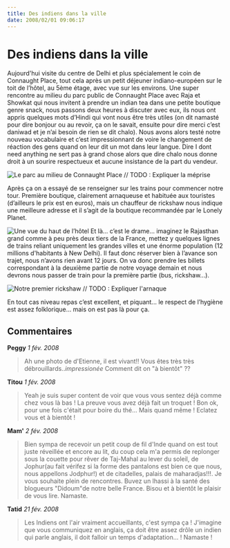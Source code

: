 ```yaml
---
title: Des indiens dans la ville
date: 2008/02/01 09:06:17
---
```


# Des indiens dans la ville

Aujourd'hui visite du centre de Delhi et plus spécialement le coin de Connaught Place, tout cela après un petit déjeuner indiano-européen sur le toit de l’hôtel, au 5ème étage, avec vue sur les environs. Une super rencontre au milieu du parc public de Connaught Place avec Raja et Showkat qui nous invitent à prendre un indian tea dans une petite boutique genre snack, nous passons deux heures à discuter avec eux, ils nous ont appris quelques mots d’Hindi qui vont nous être très utiles (on dit namasté pour dire bonjour ou au revoir, ça on le savait, ensuite pour dire merci c’est daniwad et je n’ai besoin de rien se dit chalo). Nous avons alors testé notre nouveau vocabulaire et c’est impressionnant de voire le changement de réaction des gens quand on leur dit un mot dans leur langue. Dire I dont need anything ne sert pas à grand chose alors que dire chalo nous donne droit à un sourire respectueux et aucune insistance de la part du vendeur.

![Le parc au milieu de Connaught Place ](blog/Des-indiens-dans-la-ville/connaughtplace.jpg "Le parc au milieu de Connaught Place ")
// TODO : Expliquer la méprise

Après ça on a essayé de se renseigner sur les trains pour commencer notre tour.
Première boutique, clairement arnaqueuse et habituée aux touristes (d’ailleurs le prix est en euros), mais un chauffeur de rickshaw nous indique une meilleure adresse et il s’agit de la boutique recommandée par le Lonely Planet.

![Une vue du haut de l’hôtel ](blog/Des-indiens-dans-la-ville/toithotel.jpg "Une vue du haut de l’hôtel ")
Et là... c’est le drame... imaginez le Rajasthan grand comme à peu près deux tiers de la France, mettez y quelques lignes de trains reliant uniquement les grandes villes et une énorme population (12 millions d'habitants à New Delhi). Il faut donc réserver bien à l’avance son trajet, nous n’avons rien avant 12 jours.
On va donc prendre les billets correspondant à la deuxième partie de notre voyage demain et nous devrons nous passer de train pour la première partie (bus, rickshaw...).

![Notre premier rickshaw ](blog/Des-indiens-dans-la-ville/ricksaw.jpg "Notre premier rickshaw ")
// TODO : Expliquer l'arnaque

En tout cas niveau repas c’est excellent, et piquant... le respect de l’hygiène est assez folklorique... mais on est pas là pour ça.

## Commentaires

__Peggy__ _1 fév. 2008_
> Ah une photo de d'Etienne, il est vivant!!
Vous êtes très très débrouillards..*impressionée*
Comment dit on "à bientôt" ??

__Titou__ _1 fév. 2008_
> Yeah je suis super content de voir que vous vous sentez déjà comme chez vous là bas ! La preuve vous avez déjà fait un troquet ! Bon ok, pour une fois c'était pour boire du thé... Mais quand même ! Eclatez vous et à bientôt !

__Mam'__ _2 fév. 2008_
> Bien sympa de recevoir un petit coup de fil d'Inde quand on est tout juste réveillée et encore au lit, du coup cela m'a permis de replonger sous la couette pour rêver de Taj-Mahal au lever du soleil, de Jophur(au fait vérifez si la forme des pantalons est bien ce que nous, nous appellons Jodphur!) et de citadelles, palais de maharadjas!!!. Je vous souhaite plein de rencontres. Buvez un lhassi à la santé des blogueurs "Didoum"de notre belle France. Bisou et à bientôt le plaisir de vous lire. Namaste.

__Tatid__ _21 fév. 2008_
> Les Indiens ont l'air vraiment accueillants, c'est sympa ça ! J'imagine que vous communiquez en anglais, ça doit être assez drôle un indien qui parle anglais, il doit falloir un temps d'adaptation... !
Namaste !

